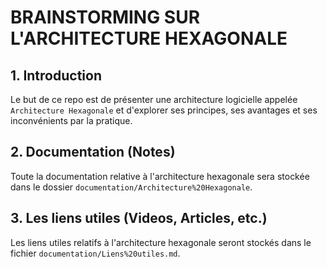# BRAINSTORMING SUR L'ARCHITECTURE HEXAGONALE

## 1. Introduction
Le but de ce repo est de présenter une architecture logicielle appelée `Architecture Hexagonale` et d'explorer ses principes, ses avantages et ses inconvénients par la pratique.

## 2. Documentation (Notes)
Toute la documentation relative à l'architecture hexagonale sera stockée dans le dossier `documentation/Architecture%20Hexagonale`.

## 3. Les liens utiles (Videos, Articles, etc.)
Les liens utiles relatifs à l'architecture hexagonale seront stockés dans le fichier `documentation/Liens%20utiles.md`.




